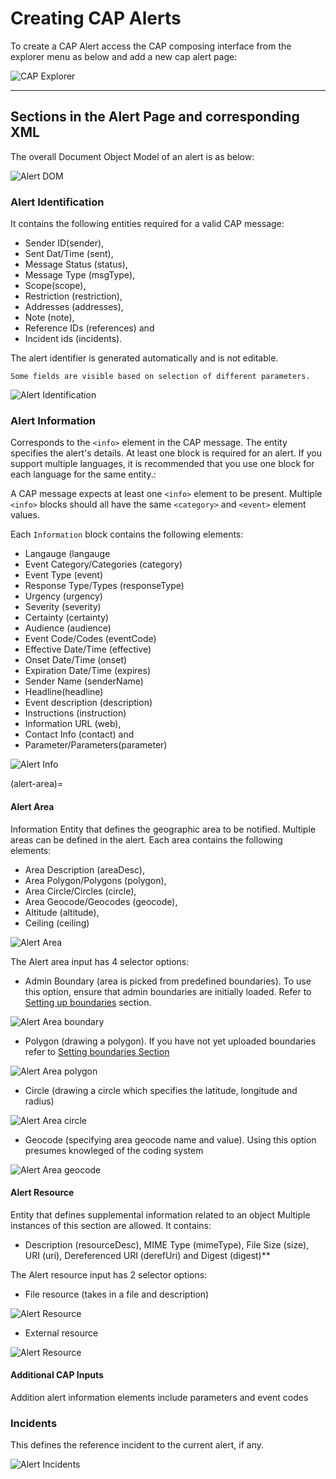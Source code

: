 # Creating CAP Alerts

To create a CAP Alert access the CAP composing interface from the explorer menu as below and add a new cap alert page:

![CAP Explorer](../../_static/images/cap/cap_explorer.png "CAP Explorer")

------------------------------------------------------------------------

## Sections in the Alert Page and corresponding XML

The overall Document Object Model of an alert is as below:

![Alert DOM](../../_static/images/cap/dom.jpg "CAP Document Object Model")

### Alert Identification

It contains the following entities required for a valid CAP message:

- Sender ID(sender),
- Sent Dat/Time (sent),
- Message Status (status),
- Message Type (msgType),
- Scope(scope),
- Restriction (restriction),
- Addresses (addresses),
- Note (note),
- Reference IDs (references) and
- Incident ids (incidents).

The alert identifier is generated automatically and is not editable.

```{note}
Some fields are visible based on selection of different parameters.
```

![Alert Identification](../../_static/images/cap/alert_identification.png "Alert Identification section")

### Alert Information

Corresponds to the `<info>` element in the CAP message. The <info> entity specifies the alert's details. At least
one <info> block is required for an alert. If you support multiple languages, it is recommended that you use one <info>
block for each language for the same <alert> entity.:

A CAP message expects at least one `<info>` element to be present. Multiple `<info>` blocks should all have the
same `<category>` and `<event>` element values.

Each `Information` block contains the following elements:

- Langauge (langauge
- Event Category/Categories (category)
- Event Type (event)
- Response Type/Types (responseType)
- Urgency (urgency)
- Severity (severity)
- Certainty (certainty)
- Audience (audience)
- Event Code/Codes (eventCode)
- Effective Date/Time (effective)
- Onset Date/Time (onset)
- Expiration Date/Time (expires)
- Sender Name (senderName)
- Headline(headline)
- Event description (description)
- Instructions (instruction)
- Information URL (web),
- Contact Info (contact) and
- Parameter/Parameters(parameter)

![Alert Info](../../_static/images/cap/alert_info.png "Alert Info")


(alert-area)=
#### Alert Area

Information Entity that defines the geographic area to be notified. Multiple areas can be defined in the alert. Each
area contains the following elements:

- Area Description (areaDesc),
- Area Polygon/Polygons (polygon),
- Area Circle/Circles (circle),
- Area Geocode/Geocodes (geocode),
- Altitude (altitude),
- Ceiling (ceiling)

![Alert Area](../../_static/images/cap/alert_area_options.png "Alert Area section")

The Alert area input has 4 selector options:

- Admin Boundary (area is picked from predefined boundaries). To use this option, ensure that admin boundaries are
  initially loaded. Refer to [Setting up boundaries](./Setting-Boundaries.md) section.

![Alert Area boundary](../../_static/images/cap/alert_area_boundary.png "Alert Area section")

- Polygon (drawing a polygon). If you have not yet uploaded boundaries refer to [Setting boundaries Section](./Setting-Boundaries.md#setting-boundaries)

![Alert Area polygon](../../_static/images/cap/alert_area_polygon.png "Alert Area section")

- Circle (drawing a circle which specifies the latitude, longitude and radius)

![Alert Area circle](../../_static/images/cap/alert_area_circle.png "Alert Area section")

- Geocode (specifying area geocode name and value). Using this option presumes knowleged of the coding system

![Alert Area geocode](../../_static/images/cap/alert_area_geocode.png "Alert Area section")

#### Alert Resource

Entity that defines supplemental information related to an <info> object Multiple instances of this section are allowed.
It contains:

- Description (resourceDesc), MIME Type (mimeType), File Size (size), URI (uri), Dereferenced URI (derefUri) and
  Digest (digest)**

The Alert resource input has 2 selector options:

- File resource (takes in a file and description)

![Alert Resource](../../_static/images/cap/alert_resource_file.png "Alert Resource section")

- External resource

![Alert Resource](../../_static/images/cap/alert_resource_external.png "Alert Resource section")

#### Additional CAP Inputs

Addition alert information elements include parameters and event codes

### Incidents

This defines the reference incident to the current alert, if any.

![Alert Incidents](../../_static/images/cap/alert_incidents.png "Alert Incidents section")
